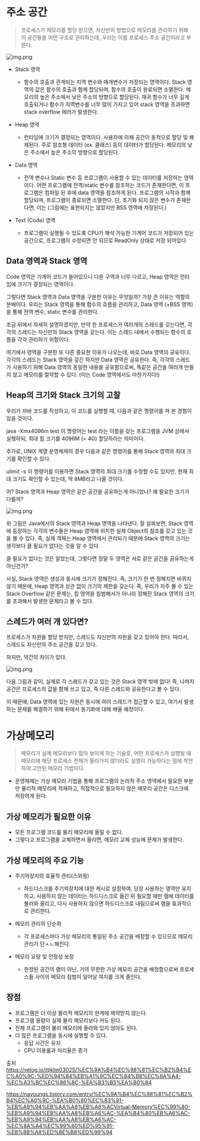 # 주소 공간

> 프로세스가 메모리를 할당 받으면, 자신만의 방법으로 메모리를 관리하기 위해 이 공간들을 어떤 구조로 관리하는데, 우리는 이를 프로세스 주소 공간이라고 부른다.

![img.png](img/ProcessMemory-minyoung.png)

- Stack 영역
  - 함수의 호출과 관계되는 지역 변수와 매개변수가 저장되는 영역이다.
  Stack 영역의 값은 함수의 호출과 함께 할당되며, 함수의 호출이 완료되면 소멸한다.
  메모리의 높은 주소에서 낮은 주소의 방향으로 할당된다.
  재귀 함수가 너무 깊게 호출되거나 함수가 지역변수를 너무 많이 가지고 있어 stack 영역을 초과하면 stack overflow 에러가 발생한다.

- Heap 영역
  - 런타임에 크기가 결정되는 영역이다.
  사용자에 의해 공간이 동적으로 할당 및 해제된다.
  주로 참조형 데이터 (ex. 클래스) 등의 데이터가 할당된다.
  메모리의 낮은 주소에서 높은 주소의 방향으로 할당된다.

- Data 영역
  - 전역 변수나 Static 변수 등 프로그램이 사용할 수 있는 데이터를 저장하는 영역이다.
  어떤 프로그램에 전역/static 변수를 참조하는 코드가 존재한다면, 이 프로그램은 컴파일 된 후에 data 영역을 참조하게 된다.
  프로그램의 시작과 함께 할당되며, 프로그램이 종료되면 소멸한다.
  단, 초기화 되지 않은 변수가 존재한다면, 이는 (그림에는 표현되지는 않았지만 BSS 영역에 저장된다.)

- Text (Code) 영역
  - 프로그램이 실행될 수 있도록 CPU가 해석 가능한 기계어 코드가 저장되어 있는 공간으로, 프로그램이 수정되면 안 되므로 ReadOnly 상태로 저장 되어있다


## Data 영역과 Stack 영역
Code 영역은 기계어 코드가 들어있으니 다른 구역과 너무 다르고, Heap 영역은 런타임에 크기가 결정되는 영역이다.

그렇다면 Stack 영역과 Data 영역을 구분한 이유는 무엇일까? 가장 큰 이유는 역할의 분배이다. 우리는 Stack 영역을 통해 함수의 흐름을 관리하고, Data 영역 (+BSS 영역)을 통해 전역 변수, static 변수를 관리한다.

조금 뒤에서 자세히 설명하겠지만, 만약 한 프로세스가 여러개의 스레드를 갖는다면, 각각의 스레드는 자신만의 Stack 영역을 갖는다. 이는 스레드 내에서 수행되는 함수의 흐름을 각각 관리하기 위함이다.

여기에서 영역을 구분한 또 다른 중요한 이유가 나오는데, 바로 Data 영역의 공유이다. 각각의 스레드는 Stack 영역을 갖긴 하지만 Data 영역은 공유한다. 즉, 각각의 스레드가 사용하기 위해 Data 영역의 동일한 내용을 공유함으로써, 똑같은 공간을 여러개 만들지 않고 메모리를 절약할 수 있다. (이는 Code 영역에서도 마찬가지다!)



## Heap의 크기와 Stack 크기의 고찰
우리가 자바 코드를 작성하고, 이 코드를 실행할 때, 다음과 같은 명령어를 쳐 본 경험이 있을 것이다.

java -Xmx4096m test
이 명령어는 test 라는 이름을 갖는 프로그램을 JVM 상에서 실행하되, 최대 힙 크기를 4096M (= 4G) 할당하라는 의미이다.

추가로, UNIX 계열 운영체제의 경우 다음과 같은 명령어를 통해 Stack 영역의 최대 크기를 확인할 수 있다.

ulimit -s
이 명령어를 이용하면 Stack 영역의 최대 크기를 수정할 수도 있지만, 현재 최대 크기도 확인할 수 있는데, 딱 8MB라고 나올 것이다.

어? Stack 영역과 Heap 영역은 같은 공간을 공유하는게 아니었나? 왜 필요한 크기가 다를까?

![img.png](img/Stack&Heap-minyoung.png)

위 그림은 Java에서의 Stack 영역과 Heap 영역을 나타낸다. 잘 살펴보면, Stack 영역에 등장하는 각각의 변수들은 Heap 영역에 위치한 실제 Object의 참조를 갖고 있는 것을 볼 수 있다. 즉, 실제 객체는 Heap 영역에서 관리되기 때문에 Stack 영역의 크기는 생각보다 클 필요가 없다는 것을 알 수 있다.

클 필요가 없다는 것은 알았는데, 그렇다면 정말 두 영역은 서로 같은 공간을 공유하는게 아닌건가?

사실, Stack 영역은 생성과 동시에 크기가 정해진다. 즉, 크기가 한 번 정해지면 바뀌지 않기 때문에, Heap 영역과 상관 없이 크기의 제한을 갖는다. 즉, 우리가 자주 볼 수 있는 Stack Overflow 같은 문제는, 힙 영역을 침범해서가 아니라 정해진 Stack 영역의 크기를 초과해서 발생한 문제라고 볼 수 있다.


## 스레드가 여러 개 있다면?

프로세스가 자원을 할당 받지만, 스레드도 자신만의 자원을 갖고 있어야 한다. 따라서, 스레드도 자신만의 주소 공간을 갖고 있다.

하지만, 약간의 차이가 있다.

![img.png](img/Single-Thread&Multi-Thread-minyoung.png)

다음 그림과 같이, 실제로 각 스레드가 갖고 있는 것은 Stack 영역 밖에 없다! 즉, 나머지 공간은 프로세스의 값을 함께 쓰고 있고, 즉 다른 스레드와 공유한다고 볼 수 있다.

이 때문에, Data 영역에 있는 자원은 동시에 여러 스레드가 접근할 수 있고, 여기서 발생하는 문제를 해결하기 위해 뒤에서 동기화에 대해 배울 예정이다.


# 가상메모리

> 메모리가 실제 메모리보다 많아 보이게 하는 기술로, 어떤 프로세스가 실행될 때 메모리에 해당 프로세스 전체가 올라가지 않더라도 실행이 가능하다는 점에 착안하여 고안된 메모리 기법이다.

- 운영체제는 가상 메모리 기법을 통해 프로그램의 논리적 주소 영역에서 필요한 부분만 물리적 메모리에 적재하고, 직접적으로 필요하지 않은 메모리 공간은 디스크에 저장하게 된다.

## 가상 메모리가 필요한 이유
- 모든 프로그램 코드를 물리 메모리에 올릴 수 없다.
- 그렇다고 프로그램을 교체하면서 올리면, 메모리 교체 성능에 문제가 발생한다.

## 가상 메모리의 주요 기능

- 주기억장치의 효율적 관리(스와핑)
  - 하드디스크를 주기억장치에 대한 캐시로 설정하여, 
    당장 사용하는 영역만 유지하고, 사용하지 않는 데이터는 하드디스크로 옮긴 뒤 필요할 때만 
    램에 데이터를 불러와 올리고, 다시 사용하지 않으면 하드디스크로 내림으로써 램을 효과적으로 관리한다.
  

- 메모리 관리의 단순화
  - 각 프로세스마다 가상 메모리의 통일된 주소 공간을 배정할 수 있으므로 메모리 관리가 단ㅅㄴ해진다.


- 메모리 요량 및 안정성 보장
  - 한정된 공간의 램이 아닌, 거의 무한한 가상 메모리 공간을 배정함으로써 
    프로세스들 사이의 메모리 침범이 일어날 여지를 크게 줄인다.


## 장점
- 프로그램은 더 이상 물리적 메모리의 한계에 제약받지 않는다.
- 프로그램 용량이 실제 물리 메모리보다 커도 된다.
- 전체 프로그램이 물리 메모리에 올라와 있지 않아도 된다.
- 더 많은 프로그램을 동시에 실행할 수 있다.
  - 응답 시간은 유지
  - CPU 이용룰과 처리율은 증가

출처 <br/>
https://velog.io/@klm03025/%EC%9A%B4%EC%98%81%EC%B2%B4%EC%A0%9C-%ED%94%84%EB%A1%9C%EC%84%B8%EC%8A%A4-%EC%A3%BC%EC%86%8C-%EA%B3%B5%EA%B0%84

https://nayoungs.tistory.com/entry/%EC%9A%B4%EC%98%81%EC%B2%B4%EC%A0%9C-%EA%B0%80%EC%83%81-%EB%A9%94%EB%AA%A8%EB%A6%ACVirtual-Memory%EC%99%80-%EB%A9%94%EB%AA%A8%EB%A6%AC-%EA%B4%80%EB%A6%AC-%EB%A9%94%EB%AA%A8%EB%A6%AC-%EC%8A%A4%EC%99%80%ED%95%91-%EB%8B%A8%ED%8E%B8%ED%99%94

